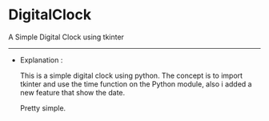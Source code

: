# DigitalClock
A Simple Digital Clock using tkinter
***
- Explanation :


  This is a simple digital clock using python.
  The concept is to import tkinter and use the time function on the Python module, also i added a new feature that show the date.


  Pretty simple.

